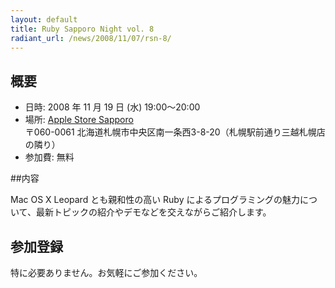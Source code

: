 ```yaml
---
layout: default
title: Ruby Sapporo Night vol. 8
radiant_url: /news/2008/11/07/rsn-8/
---
```

## 概要

- 日時: 2008 年 11 月 19 日 (水) 19:00〜20:00
- 場所: [Apple Store Sapporo](http://www.apple.com/jp/retail/sapporo/map/) <br/>〒060-0061 北海道札幌市中央区南一条西3-8-20（札幌駅前通り三越札幌店の隣り）
- 参加費: 無料

##内容

Mac OS X Leopard とも親和性の高い Ruby によるプログラミングの魅力について、最新トピックの紹介やデモなどを交えながらご紹介します。

## 参加登録

特に必要ありません。お気軽にご参加ください。
